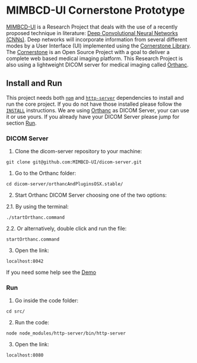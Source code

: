 # MIMBCD-UI Cornerstone Prototype

[MIMBCD-UI](https://mimbcd-ui.github.io/) is a Research Project that deals with the use of a recently proposed technique in literature: [Deep Convolutional Neural Networks (CNNs)](https://en.wikipedia.org/wiki/Convolutional_neural_network). Deep networks will incorporate information from several different modes by a User Interface (UI) implemented using the [Cornerstone Library](https://github.com/chafey/cornerstone). The [Cornerstone](https://github.com/chafey/cornerstone) is an Open Source Project with a goal to deliver a complete web based medical imaging platform. This Research Project is also using a lightweight DICOM server for medical imaging called [Orthanc](http://www.orthanc-server.com/).

## Install and Run

This project needs both [`npm`](https://www.npmjs.com/) and [`http-server`](https://github.com/indexzero/http-server) dependencies to install and run the core project. If you do not have those installed please follow the [`INSTALL`](src/INSTALL.md) instructions. We are using [Orthanc](http://www.orthanc-server.com/) as DICOM Server, your can use it or use yours. If you already have your DICOM Server please jump for section [Run](https://github.com/MIMBCD-UI/prototype-cornerstone#run).

### DICOM Server

1. Clone the dicom-server repository to your machine:

`git clone git@github.com:MIMBCD-UI/dicom-server.git`

1. Go to the Orthanc folder:

`cd dicom-server/orthancAndPluginsOSX.stable/`

2. Start Orthanc DICOM Server choosing one of the two options:

2.1. By using the terminal:

`./startOrthanc.command`

2.2. Or alternatively, double click and run the file:

`startOrthanc.command`

3. Open the link:

`localhost:8042`

If you need some help see the [Demo](https://youtu.be/tkzpT3KpY2A)

### Run

1. Go inside the code folder:

`cd src/`

2. Run the code:

`node node_modules/http-server/bin/http-server`

3. Open the link:

`localhost:8080`
